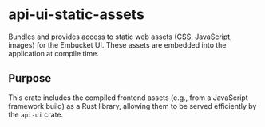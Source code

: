 # api-ui-static-assets

Bundles and provides access to static web assets (CSS, JavaScript, images) for the Embucket UI. These assets are embedded into the application at compile time.

## Purpose

This crate includes the compiled frontend assets (e.g., from a JavaScript framework build) as a Rust library, allowing them to be served efficiently by the `api-ui` crate.
